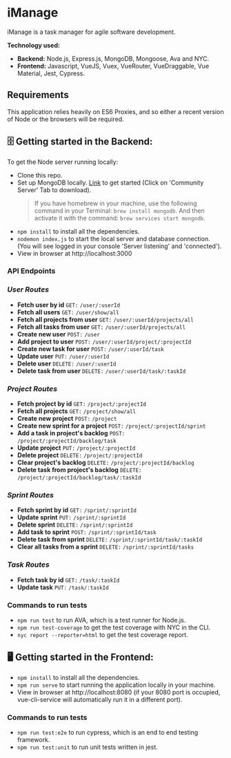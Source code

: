 # iManage

iManage is a task manager for agile software development.

**Technology used:**

- **Backend:** Node.js, Express.js, MongoDB, Mongoose, Ava and NYC.
- **Frontend:** Javascript, VueJS, Vuex, VueRouter, VueDraggable, Vue Material, Jest, Cypress.

## Requirements

This application relies heavily on ES6 Proxies, and so either a recent version of Node or the browsers will be required.

## **🗄 Getting started in the Backend:**

To get the Node server running locally:

- Clone this repo.
- Set up MongoDB locally. [Link](https://www.mongodb.com/download-center?jmp=nav#community) to get started (Click on 'Community Server' Tab to download).
  > If you have homebrew in your machine, use the following command in your Terminal: `brew install mongodb`. And then activate it with the command: `brew services start mongodb`.
- `npm install` to install all the dependencies.
- `nodemon index.js` to start the local server and database connection. (You will see logged in your console 'Server listening' and 'connected').
- View in browser at http://localhost:3000

### **API Endpoints**

### _User Routes_

- **Fetch user by id**
  `GET:`
  `/user/:userId`
- **Fetch all users**
  `GET:`
  `/user/show/all`
- **Fetch all projects from user**
  `GET:`
  `/user/:userId/projects/all`
- **Fetch all tasks from user**
  `GET:`
  `/user/:userId/projects/all`
- **Create new user**
  `POST:`
  `/user`
- **Add project to user**
  `POST:`
  `/user/:userId/project/:projectId`
- **Create new task for user**
  `POST:`
  `/user/:userId/task`
- **Update user**
  `PUT:`
  `/user/:userId`
- **Delete user**
  `DELETE:`
  `/user/:userId`
- **Delete task from user**
  `DELETE:`
  `/user/:userId/task/:taskId`

### _Project Routes_

- **Fetch project by id**
  `GET:`
  `/project/:projectId`
- **Fetch all projects**
  `GET:`
  `/project/show/all`
- **Create new project**
  `POST:`
  `/project`
- **Create new sprint for a project**
  `POST:`
  `/project/:projectId/sprint`
- **Add a task in project's backlog**
  `POST:`
  `/project/:projectId/backlog/task`
- **Update project**
  `PUT:`
  `/project/:projectId`
- **Delete project**
  `DELETE:`
  `/project/:projectId`
- **Clear project's backlog**
  `DELETE:`
  `/project/:projectId/backlog`
- **Delete task from project's backlog**
  `DELETE:`
  `/project/:projectId/backlog/task/:taskId`

### _Sprint Routes_

- **Fetch sprint by id**
  `GET:`
  `/sprint/:sprintId`
- **Update sprint**
  `PUT:`
  `/sprint/:sprintId`
- **Delete sprint**
  `DELETE:`
  `/sprint/:sprintId`
- **Add task to sprint**
  `POST:`
  `/sprint/:sprintId/task`
- **Delete task from sprint**
  `DELETE:`
  `/sprint/:sprintId/task/:taskId`
- **Clear all tasks from a sprint**
  `DELETE:`
  `/sprint/:sprintId/tasks`

### _Task Routes_

- **Fetch task by id**
  `GET:`
  `/task/:taskId`
- **Update task**
  `PUT:`
  `/task/:taskId`

### **Commands to run tests**

- `npm run test` to run AVA, which is a test runner for Node.js.
- `npm run test-coverage` to get the test coverage with NYC in the CLI.
- `nyc report --reporter=html` to get the test coverage report.

## **🖥 Getting started in the Frontend:**

- `npm install` to install all the dependencies.
- `npm run serve` to start running the application locally in your machine.
- View in browser at http://localhost:8080 (if your 8080 port is occupied, vue-cli-service will automatically run it in a different port).

### **Commands to run tests**

- `npm run test:e2e` to run cypress, which is an end to end testing framework.
- `npm run test:unit` to run unit tests written in jest.
